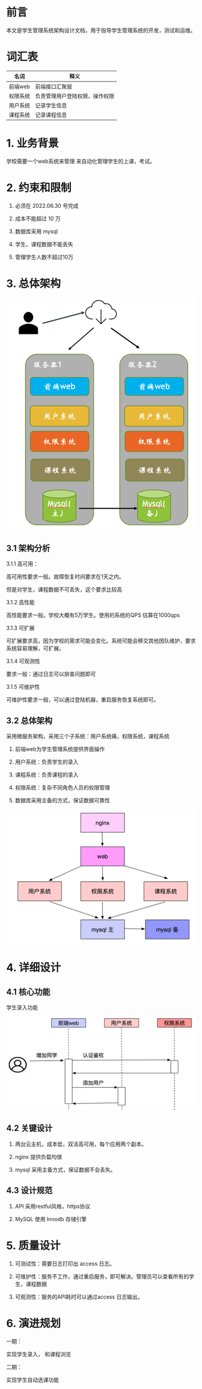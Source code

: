 # 前言

本文是学生管理系统架构设计文档，用于指导学生管理系统的开发，测试和运维。



# 词汇表

| 名词     | 释义                           |
| -------- | ------------------------------ |
| 前端web  | 前端接口汇聚层                 |
| 权限系统 | 负责管理用户登陆权限，操作权限 |
| 用户系统 | 记录学生信息                   |
| 课程系统 | 记录课程信息                   |



# 1. 业务背景

学校需要一个web系统来管理 来自动化管理学生的上课，考试。



# 2. 约束和限制



1. 必须在 2022.06.30 号完成

2. 成本不能超过 10 万

3. 数据库采用 mysql

4. 学生，课程数据不能丢失

5. 管理学生人数不超过10万



# 3. 总体架构

![image-20220421230301179](./images/image-20220421230301179.png)



## 3.1 架构分析

3.1.1 高可用：

高可用性要求一般。故障恢复时间要求在1天之内。

但是对学生，课程数据不可丢失，这个要求比较高

3.1.2 高性能

高性能要求一般。学校大概有5万学生。使用的系统的QPS 估算在1000qps

3.1.3 可扩展

可扩展要求高，因为学校的需求可能会变化。系统可能会移交其他团队维护，要求系统容易理解，可扩展。

3.1.4 可观测性

要求一般：通过日志可以排查问题即可

3.1.5 可维护性

可维护性要求一般，可以通过登陆机器，重启服务恢复系统即可。

## 3.2 总体架构

采用微服务架构，采用三个子系统：用户系统痛，权限系统，课程系统

1. 前端web为学生管理系统提供界面操作

1. 用户系统：负责学生的录入

2. 课程系统：负责课程的录入

3. 权限系统：复杂不同角色人员的权限管理

4. 数据库采用主备的方式，保证数据可靠性

![image-20220421232337887](./images/image-20220421232337887.png)



# 4. 详细设计



## 4.1 核心功能

学生录入功能

![image-20220421233308557](./images/image-20220421233308557.png)

## 4.2 关键设计

1. 两台云主机，成本低，双活高可用，每个应用两个副本。

2. nginx 提供负载均很

3. mysql 采用主备方式，保证数据不会丢失。



## 4.3 设计规范

1. API 采用restful风格，https协议

2. MySQL 使用 Innodb 存储引擎



# 5. 质量设计

1. 可测试性：需要日志打印出 access 日志。

2. 可维护性：服务不工作，通过重启服务，即可解决。管理员可以查看所有的学生，课程数据

3. 可观测性：服务的API耗时可以通过access 日志输出。



# 6. 演进规划

一期：

实现学生录入， 和课程浏览

二期：

实现学生自动选课功能